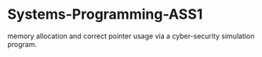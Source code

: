 # Systems-Programming-ASS1
memory allocation and correct pointer usage via a cyber-security simulation program.
